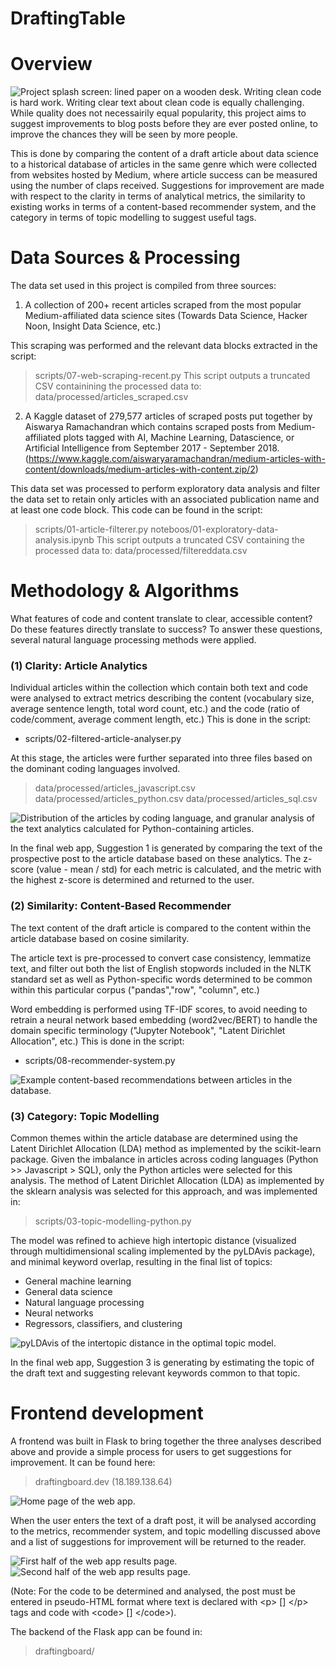 # DraftingTable

# Overview 
![Project splash screen: lined paper on a wooden desk.](/insight/figures/project_intro.JPG)
Writing clean code is hard work. Writing clear text about clean code is equally challenging. While quality does not necessairily equal popularity, this project aims to suggest improvements to blog posts before they are ever posted online, to improve the chances they will be seen by more people. 

This is done by comparing the content of a draft article about data science to a historical database of articles in the same genre which were collected from websites hosted by Medium, where article success can be measured using the number of claps received. Suggestions for improvement are made with respect to the clarity in terms of analytical metrics, the similarity to existing works in terms of a content-based recommender system, and the category in terms of topic modelling to suggest useful tags. 

# Data Sources & Processing

The data set used in this project is compiled from three sources:

1) A collection of 200+ recent articles scraped from the most popular Medium-affiliated data science sites (Towards Data Science, Hacker Noon, Insight Data Science, etc.)

This scraping was performed and the relevant data blocks extracted in the script:
> scripts/07-web-scraping-recent.py
This script outputs a truncated CSV containining the processed data to:
> data/processed/articles_scraped.csv

2) A Kaggle dataset of 279,577 articles of scraped posts put together by  Aiswarya Ramachandran which contains scraped posts from Medium-affiliated plots tagged with AI, Machine Learning, Datascience, or Artificial Intelligence from September 2017 - September 2018.
(https://www.kaggle.com/aiswaryaramachandran/medium-articles-with-content/downloads/medium-articles-with-content.zip/2)

This data set was processed to perform exploratory data analysis and filter the data set to retain only articles with an associated publication name and at least one code block. This code can be found in the script:
> scripts/01-article-filterer.py
> noteboos/01-exploratory-data-analysis.ipynb
This script outputs a truncated CSV containing the processed data to:
> data/processed/filtereddata.csv

# Methodology & Algorithms
What features of code and content translate to clear, accessible content? Do these features directly translate to success? To answer these questions, several natural language processing methods were applied.

### (1) Clarity: Article Analytics 
Individual articles within the collection which contain both text and code were analysed to extract metrics describing the content (vocabulary size, average sentence length, total word count, etc.) and the code (ratio of code/comment, average comment length, etc.) This is done in the script:
- scripts/02-filtered-article-analyser.py

At this stage, the articles were further separated into three files based on the dominant coding languages involved.
> data/processed/articles_javascript.csv
> data/processed/articles_python.csv
> data/processed/articles_sql.csv

![Distribution of the articles by coding language, and granular analysis of the text analytics calculated for Python-containing articles.](/insight/figures/validation_metrics.png)

In the final web app, Suggestion 1 is generated by comparing the text of the prospective post to the article database based on these analytics. The z-score (value - mean / std) for each metric is calculated, and the metric with the highest z-score is determined and returned to the user.

### (2) Similarity: Content-Based Recommender 
The text content of the draft article is compared to the content within the article database based on cosine similarity. 

The article text is pre-processed to convert case consistency, lemmatize text, and filter out both the list of English stopwords included in the NLTK standard set as well as Python-specific words determined to be common within this particular corpus ("pandas","row", "column", etc.)

Word embedding is performed using TF-IDF scores, to avoid needing to retrain a neural network based embedding (word2vec/BERT) to handle the domain specific terminology ("Jupyter Notebook", "Latent Dirichlet Allocation", etc.) This is done in the script:
- scripts/08-recommender-system.py

![Example content-based recommendations between articles in the database.](/insight/figures/recommender_validation.jpg)

### (3) Category: Topic Modelling 
Common themes within the article database are determined using the Latent Dirichlet Allocation (LDA) method as implemented by the scikit-learn package. Given the imbalance in articles across coding languages (Python >> Javascript > SQL), only the Python articles were selected for this analysis. The method of Latent Dirichlet Allocation (LDA) as implemented by the sklearn analysis was selected for this approach, and was implemented in:
> scripts/03-topic-modelling-python.py

The model was refined to achieve high intertopic distance (visualized through multidimensional scaling implemented by the pyLDAvis package), and minimal keyword overlap, resulting in the final list of topics:
- General machine learning
- General data science
- Natural language processing
- Neural networks
- Regressors, classifiers, and clustering

![pyLDAvis of the intertopic distance in the optimal topic model.](/insight/figures/pyLDAvis.jpg)

In the final web app, Suggestion 3 is generating by estimating the topic of the draft text and suggesting relevant keywords common to that topic.

# Frontend development
A frontend was built in Flask to bring together the three analyses described above and provide a simple process for users to get suggestions for improvement. It can be found here:
> draftingboard.dev (18.189.138.64)

![Home page of the web app.](/insight/figures/screenshot_1.PNG)

When the user enters the text of a draft post, it will be analysed according to the metrics, recommender system, and topic modelling discussed above and a list of suggestions for improvement will be returned to the reader.

![First half of the web app results page.](/insight/figures/screenshot_2.PNG)
![Second half of the web app results page.](/insight/figures/screenshot_3.PNG)

(Note: For the code to be determined and analysed, the post must be entered in pseudo-HTML format where text is declared with &lt;p&gt; [] &lt;/p&gt; tags and code with &lt;code&gt; [] &lt;/code&gt;).

 The backend of the Flask app can be found in:
> draftingboard/